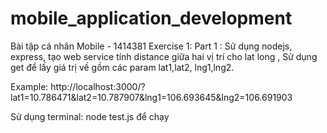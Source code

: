 # mobile_application_development
Bài tập cá nhân Mobile - 1414381
Exercise 1: Part 1 : 
Sử dụng nodejs, express, tạo web service tính distance giữa hai vị trí cho lat long , Sử dụng get để lấy giá trị về gồm các param lat1,lat2, lng1,lng2.

Example: http://localhost:3000/?lat1=10.786471&lat2=10.787907&lng1=106.693645&lng2=106.691903

Sử dụng terminal: node test.js để chạy